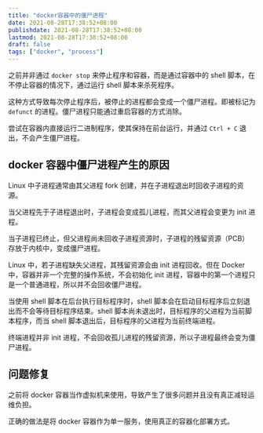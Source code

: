 ```yaml
---
title: "docker容器中的僵尸进程"
date: 2021-08-28T17:38:52+08:00
publishdate: 2021-08-28T17:38:52+08:00
lastmod: 2021-08-28T17:38:52+08:00
draft: false
tags: ["docker", "process"]
---
```


之前并非通过 `docker stop` 来停止程序和容器，而是通过容器中的 shell 脚本，在不停止容器的情况下，通过运行 shell 脚本来杀死程序。

这种方式导致每次停止程序后，被停止的进程都会变成一个僵尸进程。即被标记为 `defunct` 的进程。僵尸进程只能通过重启容器的方式消除。

尝试在容器内直接运行二进制程序，使其保持在前台运行，并通过 `Ctrl + C` 退出，不会产生僵尸进程。

## docker 容器中僵尸进程产生的原因

Linux 中子进程通常由其父进程 fork 创建，并在子进程退出时回收子进程的资源。

当父进程先于子进程退出时，子进程会变成孤儿进程，而其父进程会变更为 init 进程。

当子进程已终止，但父进程尚未回收子进程资源时，子进程的残留资源（PCB）存放于内核中，变成僵尸进程。

Linux 中，若子进程缺失父进程，其残留资源会由 init 进程回收。但在 Docker 中，容器并非一个完整的操作系统，不会初始化 init 进程，容器中的第一个进程只是一个普通进程，所以并不会回收僵尸进程。

当使用 shell 脚本在后台执行目标程序时，shell 脚本会在启动目标程序后立刻退出而不会等待目标程序结束。shell 脚本尚未退出时，目标程序的父进程为当前脚本程序，而当 shell 脚本退出后，目标程序的父进程为当前终端进程。

终端进程并非 init 进程，不会回收孤儿进程的残留资源，所以子进程最终会变为僵尸进程。

## 问题修复

之前将 docker 容器当作虚拟机来使用，导致产生了很多问题并且没有真正减轻运维负担。

正确的做法是将 docker 容器作为单一服务，使用真正的容器化部署方式。
